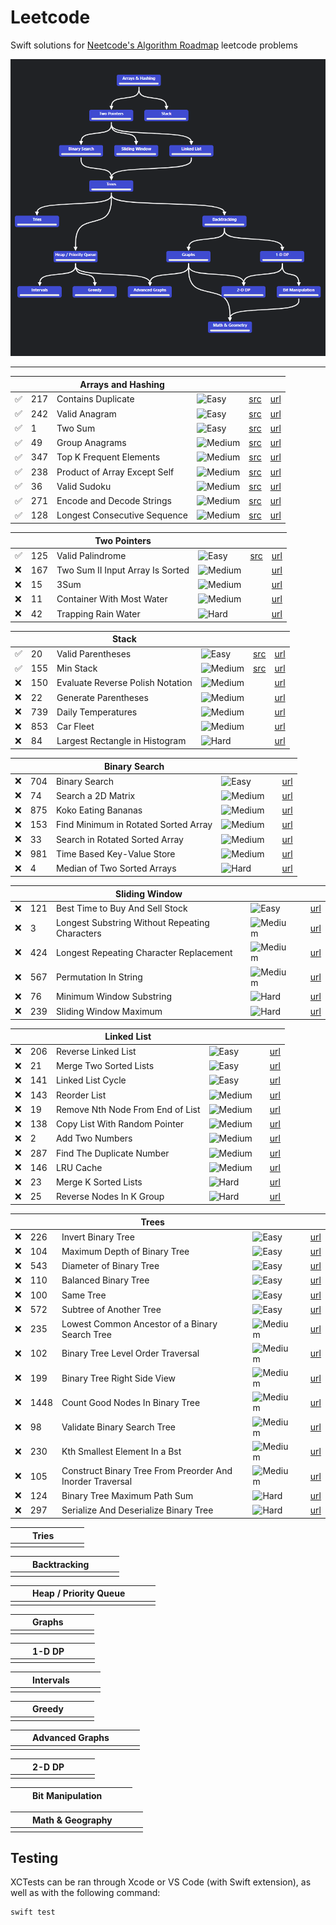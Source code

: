 # Leetcode

Swift solutions for [Neetcode's Algorithm Roadmap](https://neetcode.io/roadmap) leetcode problems

![Roadmap](Assets/graph.png)

---

| |  | Arrays and Hashing | | | |
| -- | -- | -- | -- | -- | -- |
|✅| 217 | Contains Duplicate | ![Easy](https://placehold.co/15x15/71ed47/71ed47.png) | [src](./Sources/leetcode/217/ContainsDuplicate.swift) | [url](https://leetcode.com/problems/contains-duplicate/) |
|✅| 242 | Valid Anagram | ![Easy](https://placehold.co/15x15/71ed47/71ed47.png) | [src](./Sources/leetcode/242/ValidAnagram.swift) | [url](https://leetcode.com/problems/valid-anagram/) |
|✅| 1 | Two Sum | ![Easy](https://placehold.co/15x15/71ed47/71ed47.png) | [src](./Sources/leetcode/1/TwoSum.swift) | [url](https://leetcode.com/problems/two-sum/) |
|✅| 49 | Group Anagrams | ![Medium](https://placehold.co/15x15/fae246/fae246.png) | [src](./Sources/leetcode/49/GroupAnagrams.swift) | [url](https://leetcode.com/problems/group-anagrams/) |
|✅| 347 | Top K Frequent Elements | ![Medium](https://placehold.co/15x15/fae246/fae246.png) | [src](./Sources/leetcode/347/TopKFrequentElements.swift) | [url](https://leetcode.com/problems/top-k-frequent-elements/) |
|✅| 238 | Product of Array Except Self | ![Medium](https://placehold.co/15x15/fae246/fae246.png) | [src](./Sources/leetcode/238/ProductExceptSelf.swift) | [url](https://leetcode.com/problems/product-of-array-except-self/) |
|✅| 36 | Valid Sudoku | ![Medium](https://placehold.co/15x15/fae246/fae246.png) | [src](./Sources/leetcode/36/ValidSudoku.swift) | [url](https://leetcode.com/problems/valid-sudoku/) |
|✅| 271 | Encode and Decode Strings | ![Medium](https://placehold.co/15x15/fae246/fae246.png) | [src](./Sources/leetcode/271/EncodeAndDecodeStrings.swift) | [url](https://leetcode.com/problems/encode-and-decode-strings/) |
|✅| 128 | Longest Consecutive Sequence | ![Medium](https://placehold.co/15x15/fae246/fae246.png) | [src](./Sources/leetcode/128/LongestConsecutiveSequence.swift) | [url](https://leetcode.com/problems/longest-consecutive-sequence/) |

| | | Two Pointers | | | |
| -- | -- | -- | -- | -- | -- |
|✅| 125 | Valid Palindrome | ![Easy](https://placehold.co/15x15/71ed47/71ed47.png) | [src](./Sources/leetcode/125/ValidPalindrome.swift)  | [url](https://leetcode.com/problems/valid-palindrome/) |
|❌| 167 | Two Sum II Input Array Is Sorted | ![Medium](https://placehold.co/15x15/fae246/fae246.png) |  | [url](https://leetcode.com/problems/two-sum-ii-input-array-is-sorted/) |
|❌| 15 | 3Sum | ![Medium](https://placehold.co/15x15/fae246/fae246.png) |  | [url](https://leetcode.com/problems/3sum/) |
|❌| 11 | Container With Most Water | ![Medium](https://placehold.co/15x15/fae246/fae246.png) |  | [url](https://leetcode.com/problems/container-with-most-water/) |
|❌| 42 | Trapping Rain Water | ![Hard](https://placehold.co/15x15/f03c15/f03c15.png) |  | [url](https://leetcode.com/problems/trapping-rain-water/) |

| | | Stack | | | |
| -- | -- | -- | -- | -- | -- |
|✅| 20 | Valid Parentheses | ![Easy](https://placehold.co/15x15/71ed47/71ed47.png) | [src](./Sources/leetcode/20/ValidParentheses.swift)  | [url](https://leetcode.com/problems/valid-parentheses/) |
|✅| 155 | Min Stack | ![Medium](https://placehold.co/15x15/fae246/fae246.png) | [src](./Sources/leetcode/155/MinStack.swift) | [url](https://leetcode.com/problems/min-stack/) |
|❌| 150 | Evaluate Reverse Polish Notation | ![Medium](https://placehold.co/15x15/fae246/fae246.png) |  | [url](https://leetcode.com/problems/evaluate-reverse-polish-notation/) |
|❌| 22 | Generate Parentheses | ![Medium](https://placehold.co/15x15/fae246/fae246.png) |  | [url](https://leetcode.com/problems/generate-parentheses/) |
|❌| 739 | Daily Temperatures | ![Medium](https://placehold.co/15x15/fae246/fae246.png) |  | [url](https://leetcode.com/problems/daily-temperatures/) |
|❌| 853 | Car Fleet | ![Medium](https://placehold.co/15x15/fae246/fae246.png) |  | [url](https://leetcode.com/problems/car-fleet/) |
|❌| 84 | Largest Rectangle in Histogram | ![Hard](https://placehold.co/15x15/f03c15/f03c15.png) |  | [url](https://leetcode.com/problems/largest-rectangle-in-histogram/) |

| | | Binary Search | | | |
| -- | -- | -- | -- | -- | -- |
|❌| 704 | Binary Search | ![Easy](https://placehold.co/15x15/71ed47/71ed47.png) |  | [url](https://leetcode.com/problems/binary-search/) |
|❌| 74 | Search a 2D Matrix | ![Medium](https://placehold.co/15x15/fae246/fae246.png) |  | [url](https://leetcode.com/problems/search-a-2d-matrix/) |
|❌| 875 | Koko Eating Bananas | ![Medium](https://placehold.co/15x15/fae246/fae246.png) |  | [url](https://leetcode.com/problems/koko-eating-bananas/) |
|❌| 153 | Find Minimum in Rotated Sorted Array | ![Medium](https://placehold.co/15x15/fae246/fae246.png) |  | [url](https://leetcode.com/problems/find-minimum-in-rotated-sorted-array/) |
|❌| 33 | Search in Rotated Sorted Array | ![Medium](https://placehold.co/15x15/fae246/fae246.png) |  | [url](https://leetcode.com/problems/search-in-rotated-sorted-array/) |
|❌| 981 | Time Based Key-Value Store | ![Medium](https://placehold.co/15x15/fae246/fae246.png) |  | [url](https://leetcode.com/problems/time-based-key-value-store/) |
|❌| 4 | Median of Two Sorted Arrays | ![Hard](https://placehold.co/15x15/f03c15/f03c15.png) |  | [url](https://leetcode.com/problems/median-of-two-sorted-arrays/) |

| | | Sliding Window | | | |
| -- | -- | -- | -- | -- | -- |
|❌| 121 | Best Time to Buy And Sell Stock | ![Easy](https://placehold.co/15x15/71ed47/71ed47.png) |  | [url](https://leetcode.com/problems/best-time-to-buy-and-sell-stock/) |
|❌| 3 | Longest Substring Without Repeating Characters | ![Medium](https://placehold.co/15x15/fae246/fae246.png) |  | [url](https://leetcode.com/problems/longest-substring-without-repeating-characters/) |
|❌| 424 | Longest Repeating Character Replacement | ![Medium](https://placehold.co/15x15/fae246/fae246.png) |  | [url](https://leetcode.com/problems/longest-repeating-character-replacement/) |
|❌| 567 | Permutation In String | ![Medium](https://placehold.co/15x15/fae246/fae246.png) |  | [url](https://leetcode.com/problems/permutation-in-string/) |
|❌| 76 | Minimum Window Substring | ![Hard](https://placehold.co/15x15/f03c15/f03c15.png) |  | [url](https://leetcode.com/problems/minimum-window-substring/) |
|❌| 239 | Sliding Window Maximum | ![Hard](https://placehold.co/15x15/f03c15/f03c15.png) |  | [url](https://leetcode.com/problems/sliding-window-maximum/) |

| | | Linked List | | | |
| -- | -- | -- | -- | -- | -- | 
|❌| 206 | Reverse Linked List | ![Easy](https://placehold.co/15x15/71ed47/71ed47.png) |  | [url](https://leetcode.com/problems/reverse-linked-list/) |
|❌| 21 | Merge Two Sorted Lists | ![Easy](https://placehold.co/15x15/71ed47/71ed47.png) |  | [url](https://leetcode.com/problems/merge-two-sorted-lists/) |
|❌| 141 | Linked List Cycle | ![Easy](https://placehold.co/15x15/71ed47/71ed47.png) |  | [url](https://leetcode.com/problems/linked-list-cycle/) |
|❌| 143 | Reorder List | ![Medium](https://placehold.co/15x15/fae246/fae246.png) |  | [url](https://leetcode.com/problems/reorder-list/) |
|❌| 19 | Remove Nth Node From End of List | ![Medium](https://placehold.co/15x15/fae246/fae246.png) |  | [url](https://leetcode.com/problems/remove-nth-node-from-end-of-list/) |
|❌| 138 | Copy List With Random Pointer | ![Medium](https://placehold.co/15x15/fae246/fae246.png) |  | [url](https://leetcode.com/problems/copy-list-with-random-pointer/) |
|❌| 2 | Add Two Numbers | ![Medium](https://placehold.co/15x15/fae246/fae246.png) |  | [url](https://leetcode.com/problems/add-two-numbers/) |
|❌| 287 | Find The Duplicate Number | ![Medium](https://placehold.co/15x15/fae246/fae246.png) |  | [url](https://leetcode.com/problems/find-the-duplicate-number/) |
|❌| 146 | LRU Cache  | ![Medium](https://placehold.co/15x15/fae246/fae246.png) |  | [url](https://leetcode.com/problems/lru-cache/) |
|❌| 23 | Merge K Sorted Lists | ![Hard](https://placehold.co/15x15/f03c15/f03c15.png) |  | [url](https://leetcode.com/problems/merge-k-sorted-lists/) |
|❌| 25 | Reverse Nodes In K Group | ![Hard](https://placehold.co/15x15/f03c15/f03c15.png) |  | [url](https://leetcode.com/problems/reverse-nodes-in-k-group/) |

| | | Trees | | | |
| -- | -- | -- | -- | -- | -- | 
|❌| 226 | Invert Binary Tree  | ![Easy](https://placehold.co/15x15/71ed47/71ed47.png) |  | [url](https://leetcode.com/problems/invert-binary-tree/) |
|❌| 104 | Maximum Depth of Binary Tree  | ![Easy](https://placehold.co/15x15/71ed47/71ed47.png) |  | [url](https://leetcode.com/problems/maximum-depth-of-binary-tree/) |
|❌| 543 | Diameter of Binary Tree  | ![Easy](https://placehold.co/15x15/71ed47/71ed47.png) |  | [url](https://leetcode.com/problems/diameter-of-binary-tree/) |
|❌| 110 | Balanced Binary Tree  | ![Easy](https://placehold.co/15x15/71ed47/71ed47.png) |  | [url](https://leetcode.com/problems/balanced-binary-tree/) |
|❌| 100 | Same Tree  | ![Easy](https://placehold.co/15x15/71ed47/71ed47.png) |  | [url](https://leetcode.com/problems/same-tree/) |
|❌| 572 | Subtree of Another Tree  | ![Easy](https://placehold.co/15x15/71ed47/71ed47.png) |  | [url](https://leetcode.com/problems/subtree-of-another-tree/) |
|❌| 235 | Lowest Common Ancestor of a Binary Search Tree  | ![Medium](https://placehold.co/15x15/fae246/fae246.png) |  | [url](https://leetcode.com/problems/lowest-common-ancestor-of-a-binary-search-tree/) |
|❌| 102 | Binary Tree Level Order Traversal  | ![Medium](https://placehold.co/15x15/fae246/fae246.png) |  | [url](https://leetcode.com/problems/binary-tree-level-order-traversal/) |
|❌| 199 | Binary Tree Right Side View  | ![Medium](https://placehold.co/15x15/fae246/fae246.png) |  | [url](https://leetcode.com/problems/binary-tree-right-side-view/) |
|❌| 1448 | Count Good Nodes In Binary Tree  | ![Medium](https://placehold.co/15x15/fae246/fae246.png) |  | [url](https://leetcode.com/problems/count-good-nodes-in-binary-tree/) |
|❌| 98 | Validate Binary Search Tree  | ![Medium](https://placehold.co/15x15/fae246/fae246.png) |  | [url](https://leetcode.com/problems/validate-binary-search-tree/) |
|❌| 230 | Kth Smallest Element In a Bst  | ![Medium](https://placehold.co/15x15/fae246/fae246.png) |  | [url](https://leetcode.com/problems/kth-smallest-element-in-a-bst/) |
|❌| 105 | Construct Binary Tree From Preorder And Inorder Traversal  | ![Medium](https://placehold.co/15x15/fae246/fae246.png) |  | [url](https://leetcode.com/problems/construct-binary-tree-from-preorder-and-inorder-traversal/) |
|❌| 124 | Binary Tree Maximum Path Sum  | ![Hard](https://placehold.co/15x15/f03c15/f03c15.png) |  | [url](https://leetcode.com/problems/binary-tree-maximum-path-sum/) |
|❌| 297 | Serialize And Deserialize Binary Tree  | ![Hard](https://placehold.co/15x15/f03c15/f03c15.png) |  | [url](https://leetcode.com/problems/serialize-and-deserialize-binary-tree/) |


| | | Tries | | | |
| -- | -- | -- | -- | -- | -- | 
| | | | | | |

| | | Backtracking | | | |
| -- | -- | -- | -- | -- | -- | 
| | | | | | |

| | | Heap / Priority Queue | | | |
| -- | -- | -- | -- | -- | -- | 
| | | | | | |

| | | Graphs | | | |
| -- | -- | -- | -- | -- | -- |
| | | | | | |
 
| | | 1-D DP | | | |
| -- | -- | -- | -- | -- | -- | 
| | | | | | |

| | | Intervals | | | |
| -- | -- | -- | -- | -- | -- | 
| | | | | | |

| | | Greedy | | | |
| -- | -- | -- | -- | -- | -- | 
| | | | | | |

| | | Advanced Graphs | | | |
| -- | -- | -- | -- | -- | -- | 
| | | | | | |

| | | 2-D DP | | | |
| -- | -- | -- | -- | -- | -- | 
| | | | | | |

| | | Bit Manipulation | | | |
| -- | -- | -- | -- | -- | -- |

| | | Math & Geography | | | |
| -- | -- | -- | -- | -- | -- | 
| | | | | | |

## Testing

XCTests can be ran through Xcode or VS Code (with Swift extension), as well as with the following command:

```
swift test
```
